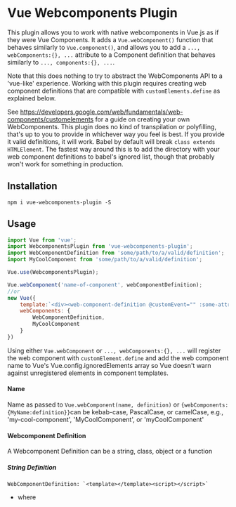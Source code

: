 # Vue Webcomponents Plugin
This plugin allows you to work with native webcomponents in Vue.js as if they were Vue Components. It adds a `Vue.webComponent()` function that behaves similarly to `Vue.component()`, and allows you to add a `..., webComponents:{}, ...` attribute to a Component definition that behaves similarly to `..., components:{}, ...`.

Note that this does nothing to try to abstract the WebComponents API to a 'vue-like' experience. Working with this plugin requires creating web component definitions that are compatible with `customElements.define` as explained below.

See https://developers.google.com/web/fundamentals/web-components/customelements for a guide on creating your own WebComponents. This plugin does no kind of transpilation or polyfilling, that's up to you to provide in whichever way you feel is best. If you provide it valid definitions, it will work. Babel by default will break `class extends HTMLElement`. The fastest way around this is to add the directory with your web component definitions to babel's ignored list, though that probably won't work for something in production.

## Installation
`npm i vue-webcomponents-plugin -S`

## Usage
```js
import Vue from 'vue';
import WebcomponentsPlugin from 'vue-webcomponents-plugin';
import WebComponentDefinition from 'some/path/to/a/valid/definition';
import MyCoolComponent from 'some/path/to/a/valid/definition';

Vue.use(WebcomponentsPlugin);

Vue.webComponent('name-of-component', webComponentDefinition);
//or
new Vue({
    template:`<div><web-component-definition @customEvent="" :some-attribute=""></web-component-definition></div>`,
    webComponents: {
        WebComponentDefinition,
        MyCoolComponent
    }
})

```

Using either `Vue.webComponent` or `..., webComponents:{}, ...` will register the web component with `customElement.define` and add the web component name to Vue's Vue.config.ignoredElements array so Vue doesn't warn against unregistered elements in component templates.
#### Name
Name as passed to `Vue.webComponent(name, definition)` or `{webComponents:{MyName:definition}}`can be kebab-case, PascalCase, or camelCase, e.g., 'my-cool-component', 'MyCoolComponent', or 'myCoolComponent'

#### Webcomponent Definition
A Webcomponent Definition can be a string, class, object or a function
##### String Definition
``WebComponentDefinition: `<template></template><script></script>` ``
* where <script> creates the class that extends HTMLElement, invokes customElements.define and clones/gets content from the template. `<template>` is required for this definition and must be written the script. If you want to pass just a class, use the Class Definition.

##### Class Definition
`WebComponentDefinition: class extends HTMLElement{}`
* pass a class that extends HTMLElement.

##### Object Definition

```javascript
  WebComponentDefinition: {
    //template should include one root template element to be consumed by class
    template:'<template></template>',
    // elementClass used to extend HTMLElement, can consume the template element via DOM selectors
    elementClass: class extends HTMLElement{},
    //definition is as defined above. Cannot be used with template or class
    definition: `<template></template><script></script>`,
    // async defaults to false, if true, instantiates the customElement in a requestIdleCallback
    async: Boolean 
  }
```
##### Function Definition:
  `WebComponentDefinition: () => import('path/to/definition')`
  * function that returns any of the above or a promise that resolves any of the above in a Promise.
  

